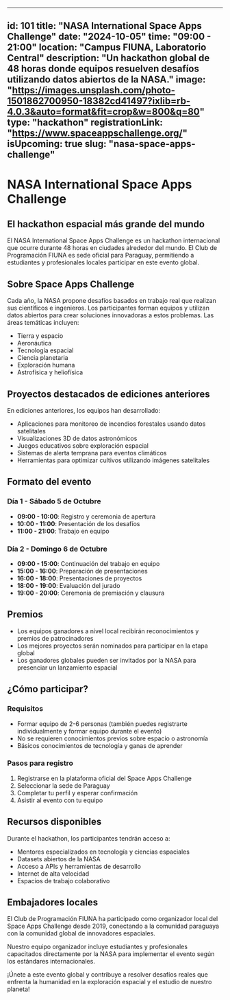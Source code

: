 
---
id: 101
title: "NASA International Space Apps Challenge"
date: "2024-10-05"
time: "09:00 - 21:00"
location: "Campus FIUNA, Laboratorio Central"
description: "Un hackathon global de 48 horas donde equipos resuelven desafíos utilizando datos abiertos de la NASA."
image: "https://images.unsplash.com/photo-1501862700950-18382cd41497?ixlib=rb-4.0.3&auto=format&fit=crop&w=800&q=80"
type: "hackathon"
registrationLink: "https://www.spaceappschallenge.org/"
isUpcoming: true
slug: "nasa-space-apps-challenge"
---

# NASA International Space Apps Challenge

## El hackathon espacial más grande del mundo

El NASA International Space Apps Challenge es un hackathon internacional que ocurre durante 48 horas en ciudades alrededor del mundo. El Club de Programación FIUNA es sede oficial para Paraguay, permitiendo a estudiantes y profesionales locales participar en este evento global.

## Sobre Space Apps Challenge

Cada año, la NASA propone desafíos basados en trabajo real que realizan sus científicos e ingenieros. Los participantes forman equipos y utilizan datos abiertos para crear soluciones innovadoras a estos problemas. Las áreas temáticas incluyen:

- Tierra y espacio
- Aeronáutica
- Tecnología espacial
- Ciencia planetaria
- Exploración humana
- Astrofísica y heliofísica

## Proyectos destacados de ediciones anteriores

En ediciones anteriores, los equipos han desarrollado:

- Aplicaciones para monitoreo de incendios forestales usando datos satelitales
- Visualizaciones 3D de datos astronómicos
- Juegos educativos sobre exploración espacial
- Sistemas de alerta temprana para eventos climáticos
- Herramientas para optimizar cultivos utilizando imágenes satelitales

## Formato del evento

### Día 1 - Sábado 5 de Octubre
- **09:00 - 10:00**: Registro y ceremonia de apertura
- **10:00 - 11:00**: Presentación de los desafíos
- **11:00 - 21:00**: Trabajo en equipo

### Día 2 - Domingo 6 de Octubre
- **09:00 - 15:00**: Continuación del trabajo en equipo
- **15:00 - 16:00**: Preparación de presentaciones
- **16:00 - 18:00**: Presentaciones de proyectos
- **18:00 - 19:00**: Evaluación del jurado
- **19:00 - 20:00**: Ceremonia de premiación y clausura

## Premios

- Los equipos ganadores a nivel local recibirán reconocimientos y premios de patrocinadores
- Los mejores proyectos serán nominados para participar en la etapa global
- Los ganadores globales pueden ser invitados por la NASA para presenciar un lanzamiento espacial

## ¿Cómo participar?

### Requisitos
- Formar equipo de 2-6 personas (también puedes registrarte individualmente y formar equipo durante el evento)
- No se requieren conocimientos previos sobre espacio o astronomía
- Básicos conocimientos de tecnología y ganas de aprender

### Pasos para registro
1. Registrarse en la plataforma oficial del Space Apps Challenge
2. Seleccionar la sede de Paraguay
3. Completar tu perfil y esperar confirmación
4. Asistir al evento con tu equipo

## Recursos disponibles

Durante el hackathon, los participantes tendrán acceso a:

- Mentores especializados en tecnología y ciencias espaciales
- Datasets abiertos de la NASA
- Acceso a APIs y herramientas de desarrollo
- Internet de alta velocidad
- Espacios de trabajo colaborativo

## Embajadores locales

El Club de Programación FIUNA ha participado como organizador local del Space Apps Challenge desde 2019, conectando a la comunidad paraguaya con la comunidad global de innovadores espaciales.

Nuestro equipo organizador incluye estudiantes y profesionales capacitados directamente por la NASA para implementar el evento según los estándares internacionales.

¡Únete a este evento global y contribuye a resolver desafíos reales que enfrenta la humanidad en la exploración espacial y el estudio de nuestro planeta!
